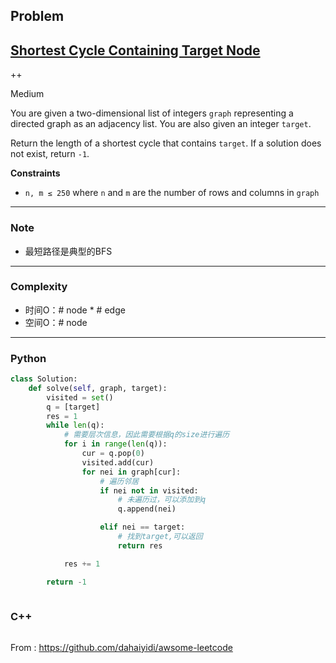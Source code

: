 ## Problem

## [Shortest Cycle Containing Target Node](https://binarysearch.com/problems/Shortest-Cycle-Containing-Target-Node)

++

Medium

You are given a two-dimensional list of integers `graph` representing a directed graph as an adjacency list. You are also given an integer `target`.

Return the length of a shortest cycle that contains `target`. If a solution does not exist, return `-1`.

**Constraints**

- `n, m ≤ 250` where `n` and `m` are the number of rows and columns in `graph`

------

### Note

- 最短路径是典型的BFS

------

### Complexity

- 时间O：# node * # edge
- 空间O：# node

------

### Python

```python
class Solution:
    def solve(self, graph, target):
        visited = set()
        q = [target]
        res = 1
        while len(q):
            # 需要层次信息，因此需要根据q的size进行遍历
            for i in range(len(q)):
                cur = q.pop(0)
                visited.add(cur)
                for nei in graph[cur]:
                    # 遍历邻居
                    if nei not in visited:
                        # 未遍历过，可以添加到q
                        q.append(nei)

                    elif nei == target:
                        # 找到target,可以返回
                        return res

            res += 1

        return -1
        

```

### C++

```C++

```



From : https://github.com/dahaiyidi/awsome-leetcode
